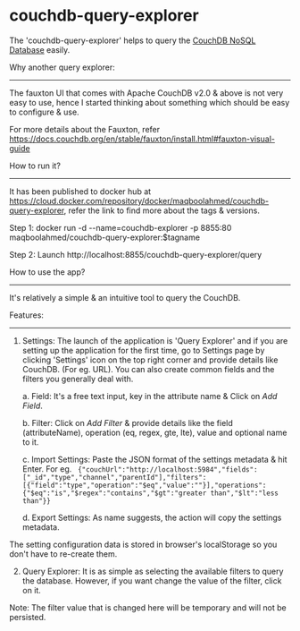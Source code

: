 # couchdb-query-explorer
The 'couchdb-query-explorer' helps to query the <a href="https://docs.couchdb.org/en/stable/index.html" target="_blank">CouchDB NoSQL Database</a> easily.


Why another query explorer:
**************************
The fauxton UI that comes with Apache CouchDB v2.0 & above is not very easy to use, hence I started thinking about something which should be easy to configure & use. 

For more details about the Fauxton, refer https://docs.couchdb.org/en/stable/fauxton/install.html#fauxton-visual-guide


How to run it?
*************
It has been published to docker hub at https://cloud.docker.com/repository/docker/maqboolahmed/couchdb-query-explorer, refer the link to find more about the tags & versions.

Step 1: docker run -d --name=couchdb-explorer -p 8855:80 maqboolahmed/couchdb-query-explorer:$tagname

Step 2: Launch http://localhost:8855/couchdb-query-explorer/query


How to use the app?
******************
It's relatively a simple & an intuitive tool to query the CouchDB. 

Features:
********

1. Settings: The launch of the application is 'Query Explorer' and if you are setting up the application for the first time, go to Settings page by clicking 'Settings' icon on the top right corner and provide details like CouchDB. (For eg. URL). You can also create common fields and the filters you generally deal with. 

   a. Field: It's a free text input, key in the attribute name & Click on <i>Add Field</i>.
   
   b. Filter: Click on <i>Add Filter</i> & provide details like the field (attributeName), operation (eq, regex, gte, lte), value and optional name to it.
   
   c. Import Settings: Paste the JSON format of the settings metadata & hit Enter. For eg. ``` {"couchUrl":"http://localhost:5984","fields":["_id","type","channel","parentId"],"filters":[{"field":"type","operation":"$eq","value":""}],"operations":{"$eq":"is","$regex":"contains","$gt":"greater than","$lt":"less than"}}```
   
   d. Export Settings: As name suggests, the action will copy the settings metadata.
   
   
The setting configuration data is stored in browser's localStorage so you don't have to re-create them.

2. Query Explorer: It is as simple as selecting the available filters to query the database. However, if you want change the value of the filter, click on it.

Note: The filter value that is changed here will be temporary and will not be persisted.
